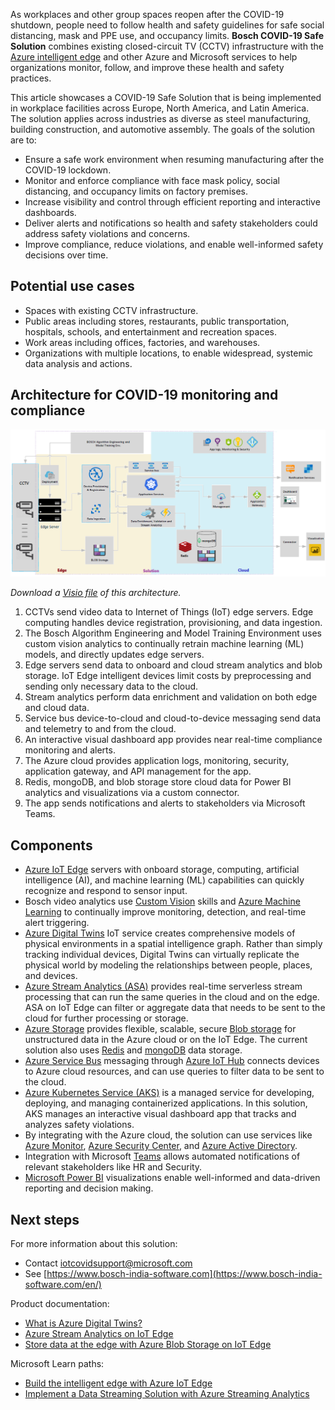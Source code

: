 


As workplaces and other group spaces reopen after the COVID-19 shutdown, people need to follow health and safety guidelines for safe social distancing, mask and PPE use, and occupancy limits. **Bosch COVID-19 Safe Solution** combines existing closed-circuit TV (CCTV) infrastructure with the [Azure intelligent edge](https://azure.microsoft.com/overview/future-of-cloud/) and other Azure and Microsoft services to help organizations monitor, follow, and improve these health and safety practices.

This article showcases a COVID-19 Safe Solution that is being implemented in workplace facilities across Europe, North America, and Latin America. The solution applies across industries as diverse as steel manufacturing, building construction, and automotive assembly. The goals of the solution are to:

- Ensure a safe work environment when resuming manufacturing after the COVID-19 lockdown.
- Monitor and enforce compliance with face mask policy, social distancing, and occupancy limits on factory premises.
- Increase visibility and control through efficient reporting and interactive dashboards.
- Deliver alerts and notifications so health and safety stakeholders could address safety violations and concerns.
- Improve compliance, reduce violations, and enable well-informed safety decisions over time.

## Potential use cases

- Spaces with existing CCTV infrastructure.
- Public areas including stores, restaurants, public transportation, hospitals, schools, and entertainment and recreation spaces.
- Work areas including offices, factories, and warehouses.
- Organizations with multiple locations, to enable widespread, systemic data analysis and actions.

## Architecture for COVID-19 monitoring and compliance

![Architecture diagram: Bosch COVID-19 Safe Solution for monitoring, compliance, and notification.](../media/bosch-cctv-iot-edge-covid-19-safe-environment-mask-detection.png)

*Download a [Visio file][visio-download] of this architecture.*

1. CCTVs send video data to Internet of Things (IoT) edge servers. Edge computing handles device registration, provisioning, and data ingestion.
2. The Bosch Algorithm Engineering and Model Training Environment uses custom vision analytics to continually retrain machine learning (ML) models, and directly updates edge servers.
3. Edge servers send data to onboard and cloud stream analytics and blob storage. IoT Edge intelligent devices limit costs by preprocessing and sending only necessary data to the cloud.
4. Stream analytics perform data enrichment and validation on both edge and cloud data.
5. Service bus device-to-cloud and cloud-to-device messaging send data and telemetry to and from the cloud.
6. An interactive visual dashboard app provides near real-time compliance monitoring and alerts.
7. The Azure cloud provides application logs, monitoring, security, application gateway, and API management for the app.
8. Redis, mongoDB, and blob storage store cloud data for Power BI analytics and visualizations via a custom connector.
9. The app sends notifications and alerts to stakeholders via Microsoft Teams.

## Components

- [Azure IoT Edge](https://azure.microsoft.com/services/iot-edge/) servers with onboard storage, computing, artificial intelligence (AI), and machine learning (ML) capabilities can quickly recognize and respond to sensor input.
- Bosch video analytics use [Custom Vision](https://azure.microsoft.com/services/cognitive-services/custom-vision-service/) skills and [Azure Machine Learning](https://azure.microsoft.com/services/machine-learning/) to continually improve monitoring, detection, and real-time alert triggering.
- [Azure Digital Twins](https://azure.microsoft.com/services/digital-twins/) IoT service creates comprehensive models of physical environments in a spatial intelligence graph. Rather than simply tracking individual devices, Digital Twins can virtually replicate the physical world by modeling the relationships between people, places, and devices.
- [Azure Stream Analytics (ASA)](https://azure.microsoft.com/services/stream-analytics) provides real-time serverless stream processing that can run the same queries in the cloud and on the edge. ASA on IoT Edge can filter or aggregate data that needs to be sent to the cloud for further processing or storage.
- [Azure Storage](https://azure.microsoft.com/services/storage/) provides flexible, scalable, secure [Blob storage](https://azure.microsoft.com/services/storage/blobs/) for unstructured data in the Azure cloud or on the IoT Edge. The current solution also uses [Redis](https://azure.microsoft.com/services/cache/) and [mongoDB](https://www.mongodb.com/cloud/atlas/azure-mongodb) data storage.
- [Azure Service Bus](https://azure.microsoft.com/services/service-bus/) messaging through [Azure IoT Hub](https://azure.microsoft.com/services/iot-hub/) connects devices to Azure cloud resources, and can use queries to filter data to be sent to the cloud.
- [Azure Kubernetes Service (AKS)](https://azure.microsoft.com/services/kubernetes-service/) is a managed service for developing, deploying, and managing containerized applications. In this solution, AKS manages an interactive visual dashboard app that tracks and analyzes safety violations.
- By integrating with the Azure cloud, the solution can use services like [Azure Monitor](https://azure.microsoft.com/services/monitor/), [Azure Security Center](https://azure.microsoft.com/services/security-center/), and [Azure Active Directory](https://azure.microsoft.com/services/active-directory/).
- Integration with Microsoft [Teams](https://support.office.com/article/manage-notifications-in-teams-1cc31834-5fe5-412b-8edb-43fecc78413d) allows automated notifications of relevant stakeholders like HR and Security.
- [Microsoft Power BI](https://powerbi.microsoft.com) visualizations enable well-informed and data-driven reporting and decision making.

## Next steps

For more information about this solution:

- Contact [iotcovidsupport@microsoft.com](mailto:iotcovidsupport@microsoft.com )
- See [https://www.bosch-india-software.com](https://www.bosch-india-software.com/en/)

Product documentation:

- [What is Azure Digital Twins?](/azure/digital-twins/overview)
- [Azure Stream Analytics on IoT Edge](/azure/stream-analytics/stream-analytics-edge)
- [Store data at the edge with Azure Blob Storage on IoT Edge](/azure/iot-edge/how-to-store-data-blob)

Microsoft Learn paths:

- [Build the intelligent edge with Azure IoT Edge](/learn/paths/build-intelligent-edge-with-azure-iot-edge/)
- [Implement a Data Streaming Solution with Azure Streaming Analytics](/learn/paths/implement-data-streaming-with-asa/)

[visio-download]: https://github.com/MicrosoftDocs/architecture-center-pr/blob/live/docs/solution-ideas/articles/cctv-mask-detection-content-visio.vsdx
